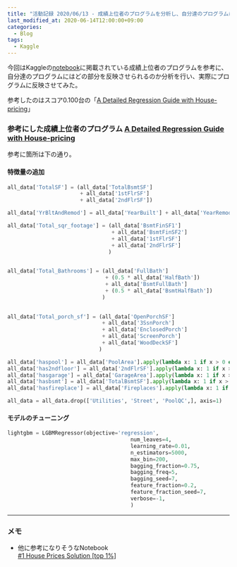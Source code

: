 ```yaml
---
title: "活動記録 2020/06/13 - 成績上位者のプログラムを分析し、自分達のプログラムに反映してハイスコアを更新(0.12255)"
last_modified_at: 2020-06-14T12:00:00+09:00
categories:
  - Blog
tags:
  - Kaggle
---
```


今回はKaggleの[notebook](https://www.kaggle.com/c/house-prices-advanced-regression-techniques/notebooks)に掲載されている成績上位者のプログラムを参考に、自分達のプログラムにはどの部分を反映させられるのか分析を行い、実際にプログラムに反映させてみた。

参考したのはスコア0.100台の「[A Detailed Regression Guide with House-pricing](https://www.kaggle.com/masumrumi/a-detailed-regression-guide-with-house-pricing)」





### 参考にした成績上位者のプログラム [A Detailed Regression Guide with House-pricing](https://www.kaggle.com/masumrumi/a-detailed-regression-guide-with-house-pricing)

参考に箇所は下の通り。

#### 特徴量の追加
```Python
all_data['TotalSF'] = (all_data['TotalBsmtSF'] 
                       + all_data['1stFlrSF'] 
                       + all_data['2ndFlrSF'])

all_data['YrBltAndRemod'] = all_data['YearBuilt'] + all_data['YearRemodAdd']

all_data['Total_sqr_footage'] = (all_data['BsmtFinSF1'] 
                                 + all_data['BsmtFinSF2'] 
                                 + all_data['1stFlrSF'] 
                                 + all_data['2ndFlrSF']
                                )
                                 

all_data['Total_Bathrooms'] = (all_data['FullBath'] 
                               + (0.5 * all_data['HalfBath']) 
                               + all_data['BsmtFullBath'] 
                               + (0.5 * all_data['BsmtHalfBath'])
                              )
                               

all_data['Total_porch_sf'] = (all_data['OpenPorchSF'] 
                              + all_data['3SsnPorch'] 
                              + all_data['EnclosedPorch'] 
                              + all_data['ScreenPorch'] 
                              + all_data['WoodDeckSF']
                             )
```

```Python
all_data['haspool'] = all_data['PoolArea'].apply(lambda x: 1 if x > 0 else 0)
all_data['has2ndfloor'] = all_data['2ndFlrSF'].apply(lambda x: 1 if x > 0 else 0)
all_data['hasgarage'] = all_data['GarageArea'].apply(lambda x: 1 if x > 0 else 0)
all_data['hasbsmt'] = all_data['TotalBsmtSF'].apply(lambda x: 1 if x > 0 else 0)
all_data['hasfireplace'] = all_data['Fireplaces'].apply(lambda x: 1 if x > 0 else 0)
```

```Python
all_data = all_data.drop(['Utilities', 'Street', 'PoolQC',], axis=1)
```

#### モデルのチューニング
```Python
lightgbm = LGBMRegressor(objective='regression', 
                                       num_leaves=4,
                                       learning_rate=0.01, 
                                       n_estimators=5000,
                                       max_bin=200, 
                                       bagging_fraction=0.75,
                                       bagging_freq=5, 
                                       bagging_seed=7,
                                       feature_fraction=0.2,
                                       feature_fraction_seed=7,
                                       verbose=-1,
                                       )
```

---

### メモ
* 他に参考になりそうなNotebook  
  [#1 House Prices Solution [top 1%]](https://www.kaggle.com/jesucristo/1-house-prices-solution-top-1)

